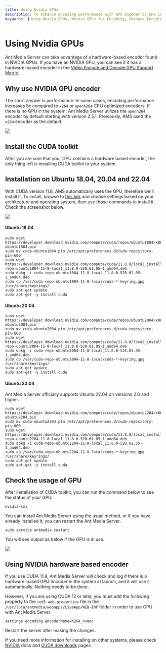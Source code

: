 ```yaml
---
title: Using Nvidia GPUs 
description: To enhance encoding performance with GPU Encoder or GPU intence encoding, you may leverage Nvidia Graphics Cards. It is also helpful with Video Encode and Decode GPU Support Matrix.
keywords: [Using Nvidia GPUs, Nvidia GPUs for Encoding, Enhance Encoding Performance with GPU Encoder, Ant Media Server Documentation, Ant Media Server Tutorials]
---
```


# Using Nvidia GPUs

Ant Media Server can take advantage of a hardware-based encoder found in NVIDIA GPUs. If you have an NVIDIA GPU, you can see if it has a hardware-based encoder in the [Video Encode and Decode GPU Support Matrix](https://developer.nvidia.com/video-encode-decode-gpu-support-matrix).

**Why use NVIDIA GPU encoder**
------------------------------

The short answer is performance. In some cases, encoding performance increases 5x compared to ```x264``` or ```openh264``` CPU optimized encoders. If there is no GPU in the system, Ant Media Server utilizes the ```openh264``` encoder by default starting with version 2.5.1. Previously, AMS used the ```x264``` encoder as the default.

![](@site/static/img/gpu.png)

Install the CUDA toolkit
------------------------

After you are sure that your GPU contains a hardware based encoder, the only thing left is installing CUDA toolkit to your system.

Installation on Ubuntu 18.04, 20.04 and 22.04
---------------------------------------------
With CUDA version 11.8, AMS automatically uses the GPU, therefore we'll install it. To install, browse to [this link](https://developer.nvidia.com/cuda-11-8-0-download-archive) and choose settings based on your architecture and operating system, then use those commands to install it. Check the screenshot below.

![](@site/static/img/adavanced-usage/using-nvidia-gpu/cuda-11.8.png)

#### Ubuntu 18.04
```
sudo wget https://developer.download.nvidia.com/compute/cuda/repos/ubuntu1804/x86_64/cuda-ubuntu1804.pin
sudo mv cuda-ubuntu1804.pin /etc/apt/preferences.d/cuda-repository-pin-600
sudo wget https://developer.download.nvidia.com/compute/cuda/11.8.0/local_installers/cuda-repo-ubuntu1804-11-8-local_11.8.0-520.61.05-1_amd64.deb
sudo dpkg -i cuda-repo-ubuntu1804-11-8-local_11.8.0-520.61.05-1_amd64.deb
sudo cp /var/cuda-repo-ubuntu1804-11-8-local/cuda-*-keyring.gpg /usr/share/keyrings/
sudo apt-get update
sudo apt-get -y install cuda
```

#### Ubuntu 20.04
```
sudo wget https://developer.download.nvidia.com/compute/cuda/repos/ubuntu2004/x86_64/cuda-ubuntu2004.pin
sudo mv cuda-ubuntu2004.pin /etc/apt/preferences.d/cuda-repository-pin-600
sudo wget https://developer.download.nvidia.com/compute/cuda/11.8.0/local_installers/cuda-repo-ubuntu2004-11-8-local_11.8.0-520.61.05-1_amd64.deb
sudo dpkg -i cuda-repo-ubuntu2004-11-8-local_11.8.0-520.61.05-1_amd64.deb
sudo cp /var/cuda-repo-ubuntu2004-11-8-local/cuda-*-keyring.gpg /usr/share/keyrings/
sudo apt-get update
sudo apt-get -y install cuda
```

#### Ubuntu 22.04

Ant Media Server officially supports Ubuntu 22.04 on versions 2.6 and higher.

```
sudo wget https://developer.download.nvidia.com/compute/cuda/repos/ubuntu2204/x86_64/cuda-ubuntu2204.pin
sudo mv cuda-ubuntu2204.pin /etc/apt/preferences.d/cuda-repository-pin-600
sudo wget https://developer.download.nvidia.com/compute/cuda/11.8.0/local_installers/cuda-repo-ubuntu2204-11-8-local_11.8.0-520.61.05-1_amd64.deb
sudo dpkg -i cuda-repo-ubuntu2204-11-8-local_11.8.0-520.61.05-1_amd64.deb
sudo cp /var/cuda-repo-ubuntu2204-11-8-local/cuda-*-keyring.gpg /usr/share/keyrings/
sudo apt-get update
sudo apt-get -y install cuda
```

## Check the usage of GPU

After installation of CUDA toolkit, you can run the command below to see the status of your GPU.

    nvidia-smi

You can install Ant Media Server using the usual method, or if you have already installed it, you can restart the Ant Media Server.

    sudo service antmedia restart
 
You will see output as below if the GPU is in use.

![](@site/static/img/adavanced-usage/using-nvidia-gpu/gpu-use.png)

Using NVIDIA hardware based encoder
-----------------------------------

If you use CUDA 11.8, Ant Media Server will check and log if there is a hardware-based GPU encoder in the system at launch, and it will use it automatically. Nothing needs to be done.

However, if you are using CUDA 12 or later, you must add the following property to the ```red5-web.properties``` file in the ```/usr/loca/antmedia/webapps/LiveApp/WEB-INF``` folder in order to use GPU with Ant Media Server.

    settings.encoding.encoderName=h264_nvenc

Restart the server after making the changes.

If you need more information for installing on other systems, please check [NVIDIA](https://docs.nvidia.com/cuda/cuda-installation-guide-linux/index.html) docs and [CUDA downloads](https://developer.nvidia.com/cuda-downloads?target_os=Linux&target_arch=x86_64&target_distro=Ubuntu&target_version=1604&target_type=debnetwork) pages.
